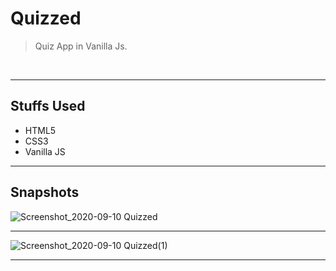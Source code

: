 # Quizzed

> Quiz App in Vanilla Js.

<br><hr>

## Stuffs Used

- HTML5
- CSS3
- Vanilla JS

<hr>

## Snapshots

![Screenshot_2020-09-10 Quizzed](https://user-images.githubusercontent.com/51753810/92772428-52b03380-f3b9-11ea-8cb6-f96298925a6a.png)

<hr>

![Screenshot_2020-09-10 Quizzed(1)](https://user-images.githubusercontent.com/51753810/92772433-55128d80-f3b9-11ea-800c-ba0644697c33.png)

<hr>

